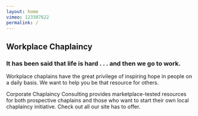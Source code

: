 ```yaml
---
layout: home
vimeo: 123307622
permalink: /
---
```

## Workplace Chaplaincy

###  It has been said that life is hard . . . and then we go to work.

Workplace chaplains have the great privilege of inspiring hope in people on a daily basis. We want to help you be that resource for others. 

Corporate Chaplaincy Consulting provides marketplace-tested resources for both prospective chaplains and those who want to start their own local chaplaincy initiative. Check out all our site has to offer.
